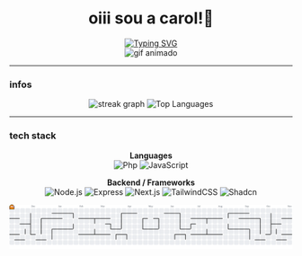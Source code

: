 <h1 align="center">oiii sou a carol!🍒</h1>

<div align="center">
  <a href="https://git.io/typing-svg">
    <img src="https://readme-typing-svg.demolab.com?font=Fira+Code&weight=500&size=22&pause=1000&color=96101d&center=true&vCenter=true&random=false&width=524&lines=%E2%8A%B9+Welcome+to+my+profile!+%CB%99%E1%B5%95%CB%99+%E2%8A%B9+" alt="Typing SVG" />
  </a>
</div>

<div align="center">
  <img src="https://i.pinimg.com/originals/b5/dc/76/b5dc7620d2e185d2211f667ec510831b.gif" alt="gif animado" />
</div>

---

### infos
<div align="center">
  <img
    src="https://streak-stats.demolab.com?user=maurodesouza&locale=en&mode=daily&theme=radical&hide_border=false&border_radius=5&order=3"
    height="150"
    alt="streak graph"
  />
  <img src="https://github-readme-stats.vercel.app/api/top-langs?username=carolrossi&layout=compact&langs_count=5&theme=radical&hide_border=false" height="150" alt="Top Languages" />
</div>

---


### tech stack
<div align="center">

**Languages**  
![Php](https://img.shields.io/badge/-Php-000?style=for-the-badge&logo=php)
![JavaScript](https://img.shields.io/badge/-JavaScript-000?style=for-the-badge&logo=javascript)

**Backend / Frameworks**  
![Node.js](https://img.shields.io/badge/-Node.js-000?style=for-the-badge&logo=node.js)
![Express](https://img.shields.io/badge/-Express-000?style=for-the-badge&logo=express)
![Next.js](https://img.shields.io/badge/-Next.js-000?style=for-the-badge&logo=next.js)
![TailwindCSS](https://img.shields.io/badge/-TailwindCSS-000?style=for-the-badge&logo=tailwind-css)
![Shadcn](https://img.shields.io/badge/-Shadcn-000?style=for-the-badge&logo=shadcn)
</div>

<picture>
  <source
    media="(prefers-color-scheme: dark)"
    srcset="https://raw.githubusercontent.com/carolrossi/carolrossi/output/pacman-contribution-graph-dark.svg"
  />
  <source
    media="(prefers-color-scheme: light)"
    srcset="https://raw.githubusercontent.com/carolrossi/carolrossi/output/pacman-contribution-graph.svg"
  />
  <img
    alt="pacman contribution graph"
    src="https://raw.githubusercontent.com/carolrossi/carolrossi/output/pacman-contribution-graph.svg"
  />
</picture>
